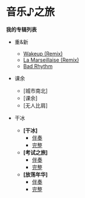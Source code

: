 # 音乐♪之旅

**我的专辑列表**

* 重&新
  * [Wakeup (Remix)](wakeup.mp3)
  * [La Marseillaise (Remix)](pon.mp3)
  * [Bad Rhythm](badrhythm.mp3)

* 课余
  * [城市南北]
  * [课余]
  * [无人比肩]
  
* 干冰
  * **[干冰]**
    * [伴奏](rt_dryice.mp3)
    * [完整](dryice.mp3)
  * **[考试之旅]**
    * [伴奏](rt_exam-tour.mp3)
    * [完整](exam-tour.mp3)
  * **[放荡年华]**
    * [伴奏](rt_crazytime.mp3)
    * [完整](crazytime.mp3)
